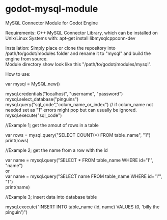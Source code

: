 godot-mysql-module
==================

MySQL Connector Module for Godot Engine

Requirements:
  C++ MySQL Connector Library, which can be installed on Unix/Linux Systems with: apt-get install libmysqlcppconn-dev
  
Installation:
Simply place or clone the repository into /path/to/godot/modules folder and rename it to "mysql" and build the engine from source.  
Module directory show look like this "/path/to/godot/modules/mysql".  
  
How to use:  
  
var mysql = MySQL.new()  
  
mysql.credentials("localhost", "username", "password")  
mysql.select_database("pinguins")  
mysql.query("sql_code","colum_name_or_index") // if colum_name not needed set as "1" errors might pop but can usually be ignored.  
mysql.execute("sql_code")  
  
//Example 1; get the amout of rows in a table 

  var rows = mysql.query("SELECT COUNT(*) FROM table_name", "1")  
  print(rows)  
  
  
//Example 2; get the name from a row with the id 

  var name = mysql.query("SELECT * FROM table_name WHERE id='1'", "name")  
  or  
  var name = mysql.query("SELECT name FROM table_name WHERE id='1'", "1")  
  print(name)  


//Example 3; insert data into database table  

  mysql.execute("INSERT INTO table_name (id, name) VALUES (0, 'billy the pinguin')")  
